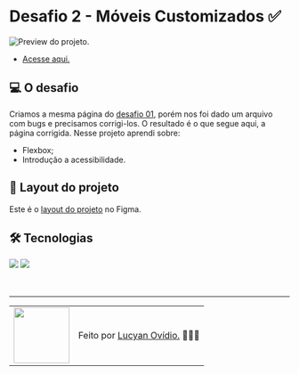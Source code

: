 # Desafio 2 - Móveis Customizados ✅

<img src="./.github/preview-desafio-01.jpg" alt="Preview do projeto." />

- <a href="">Acesse aqui.</a>

## 💻 O desafio

Criamos a mesma página do <a href="https://github.com/daragneri/rocketseat-explorer/tree/main/n%C3%ADvel-02/stage/desafio-01">desafio 01</a>, porém nos foi dado um arquivo com bugs e precisamos corrigi-los. O resultado é o que segue aqui, a página corrigida. Nesse projeto aprendi sobre:

- Flexbox;
- Introdução a acessibilidade.

## 🎨 Layout do projeto

Este é o <a href="https://www.figma.com/file/fAvYZz4dPV5MfhL77XkqkD/Explorer---Stage-01">layout do projeto</a> no Figma.

## 🛠 Tecnologias

<div>
    <img src="https://img.shields.io/badge/HTML5-E34F26?style=for-the-badge&logo=html5&logoColor=white" />
    <img src="https://img.shields.io/badge/CSS3-1572B6?style=for-the-badge&logo=css3&logoColor=white" />
</div>
<br>

<br>

---

<table>
  <tr>
    <td>
      <img src="https://github.com/daaragneri.png" width="100px" />
    </td>
    <td>
      Feito por <a href="https://github.com/lucyanovidio">Lucyan Ovídio.</a> 🙋🏿‍♂️
    </td>
  </tr>
</table>
